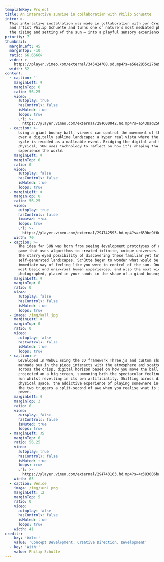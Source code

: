 ```yaml
---
templateKey: Project
title: An interactive sunrise in collaboration with Philip Schuette
intro: >-
  This interactive installation was made in collaboration with our Creative Lead
  and artist Philip Schuette and turns one of nature’s most mediated phenomena–
  the rising and setting of the sun – into a playful sensory experience.
priority: 7
thumbnail:
  marginLeft: 45
  marginTop: -10
  ratio: 66.66666
  video: >-
    https://player.vimeo.com/external/345424708.sd.mp4?s=a56e2835c27be9fff2b4f140eb5edc679a619e12&profile_id=165
  width: 52
content:
  - caption: ''
    marginLeft: 0
    marginTop: 0
    ratio: 56.25
    video:
      autoplay: true
      hasControls: false
      isMuted: true
      loops: true
      url: >-
        https://player.vimeo.com/external/294600042.hd.mp4?s=a543bad2502bd8a292d5122a18714045b575f3eb&profile_id=175
  - caption: >-
      Using a giant bouncy ball, viewers can control the movement of the sun
      over a digitally sublime landscape: a hyper real vista where the sun’s
      cycle is recoded as a malleable event. Bridging the digital and the
      physical, SUN uses technology to reflect on how it’s shaping the way we
      experience the world.
    marginLeft: 0
    marginTop: 0
    ratio: 0
    video:
      autoplay: false
      hasControls: false
      isMuted: true
      loops: true
  - marginLeft: 0
    marginTop: 0
    ratio: 56.25
    video:
      autoplay: true
      hasControls: false
      isMuted: true
      loops: true
      url: >-
        https://player.vimeo.com/external/294742595.hd.mp4?s=c639be9f6d3b8c5215705054d25b1b77c76a48f2&profile_id=175
    width: 70
  - caption: >-
      The idea for SUN was born from seeing development prototypes of a computer
      game that uses algorithms to created infinite, unique universes. Struck by
      the starry-eyed possibility of discovering these familiar yet totally
      self-generated landscapes, Schütte began to wonder what would be an
      immediate way of feeling like you were in control of the sun. One of the
      most basic and universal human experiences, and also the most widely
      photographed, placed in your hands in the shape of a giant bouncy ball.
    marginLeft: 0
    marginTop: 0
    ratio: 0
    video:
      autoplay: false
      hasControls: false
      isMuted: true
      loops: true
  - image: /img/ball.jpg
    marginLeft: 0
    marginTop: 0
    ratio: 0
    video:
      autoplay: false
      hasControls: false
      isMuted: true
      loops: true
  - caption: >-
      Developed in WebGL using the 3D framework Three.js and custom shaders, the
      manmade sun in the piece interacts with the atmosphere and scatters light
      across the crisp, digital horizon based on how you move the ball. SUN is
      projected on a big screen, summoning both the spectacular feeling of the
      sun whilst revelling in its own artificiality. Shifting across digital and
      physical space, the addictive experience of playing somewhere in-between
      the two triggers a split-second of awe when you realise what is in your
      power.
    marginLeft: 0
    marginTop: 3
    ratio: 0
    video:
      autoplay: false
      hasControls: false
      isMuted: true
      loops: true
  - marginLeft: 35
    marginTop: 0
    ratio: 56.25
    video:
      autoplay: true
      hasControls: false
      isMuted: true
      loops: true
      url: >-
        https://player.vimeo.com/external/294743163.hd.mp4?s=4c383006babd7960c861d4503c5eec2601e80d69&profile_id=175
    width: 65
  - caption: Venice
    image: /img/sun1.png
    marginLeft: 12
    marginTop: 5
    ratio: 0
    video:
      autoplay: false
      hasControls: false
      isMuted: true
      loops: true
    width: 41
credits:
  - key: 'Role:'
    value: 'Concept Development, Creative Direction, Development'
  - key: 'With:'
    value: Philip Schütte
---
```

